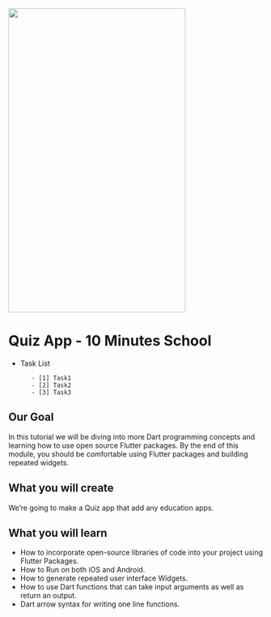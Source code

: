 
<img src="./quiz" width="350" height="600">

# Quiz App - 10 Minutes School 

     
- Task List 
   ```
      - [1] Task1
      - [2] Task2
      - [3] Task3
   ```

## Our Goal

In this tutorial we will be diving into more Dart programming concepts and learning how to use open source Flutter packages. By the end of this module, you should be comfortable using Flutter packages and building repeated widgets.


## What you will create

We’re going to make a Quiz app that add any education apps. 


## What you will learn

- How to incorporate open-source libraries of code into your project using Flutter Packages.
- How to Run on both iOS and Android.
- How to generate repeated user interface Widgets.
- How to use Dart functions that can take input arguments as well as return an output.
- Dart arrow syntax for writing one line functions.
<!-- all link is here  -->

 [Project Video]: https://www.youtube.com/@codermamun


 [YouTube]: https://www.youtube.com/@codermamun


 [Facebook]: https://www.facebook.com/neloy.mamun.1/



